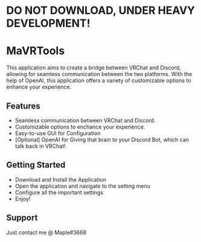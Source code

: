 # DO NOT DOWNLOAD, UNDER HEAVY DEVELOPMENT!

# MaVRTools
This application aims to create a bridge between VRChat and Discord, allowing for seamless communication between the two platforms. 
With the help of OpenAI, this application offers a variety of customizable options to enhance your experience.

## Features
- Seamless communication between VRChat and Discord.
- Customizable options to enchance your experience.
- Easy-to-use GUI for Configuration
- [Optional] OpenAI for Giving that brain to your Discord Bot, which can talk back in VRChat!

## Getting Started
- Download and Install the Application
- Open the application and navigate to the setting menu
- Configure all the important settings
- Enjoy!

## Support
Just contact me @ Maple#3668
